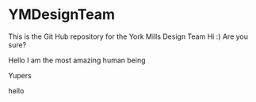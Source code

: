 # YMDesignTeam
This is the Git Hub repository for the York Mills Design Team
Hi :)
Are you sure?

Hello I am the most amazing human being

Yupers

hello